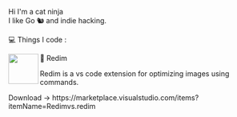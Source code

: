 Hi I'm a cat ninja
<br/>
I like Go 🐿️ and indie hacking.
<br/>

💻 Things I code : 


<img align="left"  src="https://github.com/ivlopez03/redim/assets/111618970/5a3b85fa-8688-4a38-becc-f74922f7b2ef"  width="60" height="60" > 
<p> 🚀 Redim </p>
<p align="left" >Redim is a vs code extension for optimizing images using commands.</p>
<p> Download -> https://marketplace.visualstudio.com/items?itemName=Redimvs.redim</p>



<!---
ivlopez03/ivlopez03 is a ✨ special ✨ repository because its `README.md` (this file) appears on your GitHub profile.
You can click the Preview link to take a look at your changes.
--->

